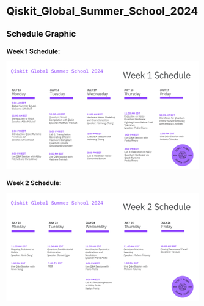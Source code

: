 # Qiskit_Global_Summer_School_2024

## Schedule Graphic

### Week 1 Schedule:
![QGSS24_Week1](https://github.com/HelenaCarvalhoLeal/Qiskit_Global_Summer_School_2024/blob/main/readme_img/QGSS24_Schedule%20Graphic_Week1.png)

### Week 2 Schedule:
![QGSS24_Week2](https://github.com/HelenaCarvalhoLeal/Qiskit_Global_Summer_School_2024/blob/main/readme_img/QGSS24_Schedule%20Graphic_Week2.png)
